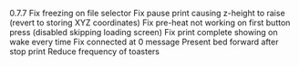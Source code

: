 0.7.7
Fix freezing on file selector
Fix pause print causing z-height to raise (revert to storing XYZ coordinates)
Fix pre-heat not working on first button press (disabled skipping loading screen)
Fix print complete showing on wake every time
Fix connected at 0 message
Present bed forward after stop print
Reduce frequency of toasters